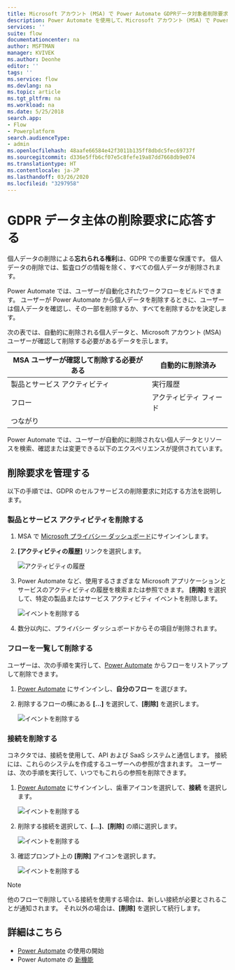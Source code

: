 ```yaml
---
title: Microsoft アカウント (MSA) で Power Automate GDPRデータ対象者削除要求をする | Microsoft Docs
description: Power Automate を使用して、Microsoft アカウント (MSA) で Power Automate GDPRデータ対象者の削除要求をする方法について説明します。
services: ''
suite: flow
documentationcenter: na
author: MSFTMAN
manager: KVIVEK
ms.author: Deonhe
editor: ''
tags: ''
ms.service: flow
ms.devlang: na
ms.topic: article
ms.tgt_pltfrm: na
ms.workload: na
ms.date: 5/25/2018
search.app:
- Flow
- Powerplatform
search.audienceType:
- admin
ms.openlocfilehash: 48aafe66584e42f3011b135ff8dbdc5fec69737f
ms.sourcegitcommit: d336e5ffb6cf07e5c8fefe19a87dd7668db9e074
ms.translationtype: HT
ms.contentlocale: ja-JP
ms.lasthandoff: 03/26/2020
ms.locfileid: "3297958"
---
```

# <a name="respond-to-gdpr-data-subject-delete-requests"></a>GDPR データ主体の削除要求に応答する


個人データの削除による**忘れられる権利**は、GDPR での重要な保護です。 個人データの削除では、監査ログの情報を除く、すべての個人データが削除されます。

Power Automate では、ユーザーが自動化されたワークフローをビルドできます。 ユーザーが  Power Automate から個人データを削除するときに、ユーザーは個人データを確認し、その一部を削除するか、すべてを削除するかを決定します。

次の表では、自動的に削除される個人データと、Microsoft アカウント (MSA) ユーザーが確認して削除する必要があるデータを示します。

|MSA ユーザーが確認して削除する必要がある|自動的に削除済み|
|------|------|
|製品とサービス アクティビティ|実行履歴|
|フロー|アクティビティ フィード|
|つながり||

Power Automate では、ユーザーが自動的に削除されない個人データとリソースを検索、確認または変更できる以下のエクスペリエンスが提供されています。

## <a name="manage-delete-requests"></a>削除要求を管理する

以下の手順では、GDPR のセルフサービスの削除要求に対応する方法を説明します。

### <a name="delete-product-and-service-activity"></a>製品とサービス アクティビティを削除する

1. MSA で [Microsoft プライバシー ダッシュボード](https://account.microsoft.com/privacy/)にサインインします。
1. **[アクティビティの履歴]** リンクを選択します。

    ![アクティビティの履歴](./media/gdpr-dsr-export-msa/activityhistory.png)

1. Power Automate など、使用するさまざまな Microsoft アプリケーションとサービスのアクティビティの履歴を検索または参照できます。 **[削除]** を選択して、特定の製品またはサービス アクティビティ イベントを削除します。

    ![イベントを削除する](./media/gdpr-dsr-delete-msa/deleteevent.png)

1. 数分以内に、プライバシー ダッシュボードからその項目が削除されます。

### <a name="list-and-delete-flows"></a>フローを一覧して削除する

ユーザーは、次の手順を実行して、[Power Automate](https://flow.microsoft.com) からフローをリストアップして削除できます。

1. [Power Automate](https://flow.microsoft.com) にサインインし、**自分のフロー** を選びます。

1. 削除するフローの横にある **[...]** を選択して、**[削除]** を選択します。

    ![イベントを削除する](./media/gdpr-dsr-delete-msa/deleteflow.png)

### <a name="delete-connections"></a>接続を削除する

コネクタでは、接続を使用して、API および SaaS システムと通信します。 接続には、これらのシステムを作成するユーザーへの参照が含まれます。 ユーザーは、次の手順を実行して、いつでもこれらの参照を削除できます。

1. [Power Automate](https://flow.microsoft.com) にサインインし、歯車アイコンを選択して、**接続** を選択します。

    ![イベントを削除する](./media/gdpr-dsr-delete-msa/deleteconnections.png)

1. 削除する接続を選択して、**[...]**、**[削除]** の順に選択します。

    ![イベントを削除する](./media/gdpr-dsr-delete-msa/delete-connection.png)

1. 確認プロンプト上の **[削除]** アイコンを選択します。

    ![イベントを削除する](./media/gdpr-dsr-delete-msa/confirmdelete.png)

> [!NOTE]
> 他のフローで削除している接続を使用する場合は、新しい接続が必要とされることが通知されます。 それ以外の場合は、**[削除]** を選択して続行します。
>
>

## <a name="learn-more"></a>詳細はこちら

* [Power Automate](getting-started.md) の使用の開始
* Power Automate の [新機能](release-notes.md)
